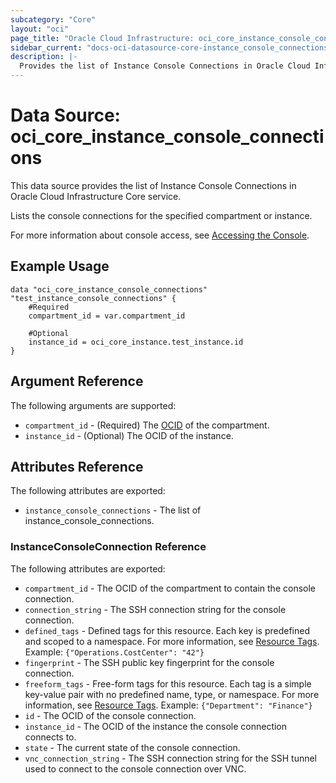 ```yaml
---
subcategory: "Core"
layout: "oci"
page_title: "Oracle Cloud Infrastructure: oci_core_instance_console_connections"
sidebar_current: "docs-oci-datasource-core-instance_console_connections"
description: |-
  Provides the list of Instance Console Connections in Oracle Cloud Infrastructure Core service
---
```


# Data Source: oci_core_instance_console_connections
This data source provides the list of Instance Console Connections in Oracle Cloud Infrastructure Core service.

Lists the console connections for the specified compartment or instance.

For more information about console access, see [Accessing the Console](https://docs.cloud.oracle.com/iaas/Content/Compute/References/serialconsole.htm).


## Example Usage

```hcl
data "oci_core_instance_console_connections" "test_instance_console_connections" {
	#Required
	compartment_id = var.compartment_id

	#Optional
	instance_id = oci_core_instance.test_instance.id
}
```

## Argument Reference

The following arguments are supported:

* `compartment_id` - (Required) The [OCID](https://docs.cloud.oracle.com/iaas/Content/General/Concepts/identifiers.htm) of the compartment.
* `instance_id` - (Optional) The OCID of the instance.


## Attributes Reference

The following attributes are exported:

* `instance_console_connections` - The list of instance_console_connections.

### InstanceConsoleConnection Reference

The following attributes are exported:

* `compartment_id` - The OCID of the compartment to contain the console connection.
* `connection_string` - The SSH connection string for the console connection.
* `defined_tags` - Defined tags for this resource. Each key is predefined and scoped to a namespace. For more information, see [Resource Tags](https://docs.cloud.oracle.com/iaas/Content/General/Concepts/resourcetags.htm).  Example: `{"Operations.CostCenter": "42"}` 
* `fingerprint` - The SSH public key fingerprint for the console connection.
* `freeform_tags` - Free-form tags for this resource. Each tag is a simple key-value pair with no predefined name, type, or namespace. For more information, see [Resource Tags](https://docs.cloud.oracle.com/iaas/Content/General/Concepts/resourcetags.htm).  Example: `{"Department": "Finance"}` 
* `id` - The OCID of the console connection.
* `instance_id` - The OCID of the instance the console connection connects to.
* `state` - The current state of the console connection.
* `vnc_connection_string` - The SSH connection string for the SSH tunnel used to connect to the console connection over VNC. 

